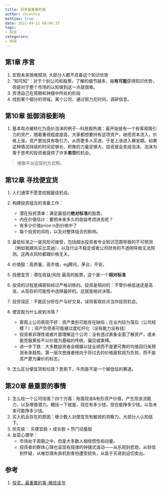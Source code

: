 ```yaml
---
title: 投资最重要的事
author: chiechie
mathjax: true
date: 2021-04-21 09:04:33
tags: 
- 投资
categories:
- 阅读
---
```




## 第1章 序言

1. 宏观未来很难预测, 大部分人都不具备这个知识优势
2. "知可知"：对于个别公司和股票，了解的细节越多，越**有可能**获得知识优势，但是对于整个市场的认知做到这一点就很难。
3. 弄清自己在周期和钟摆中所处的阶段
1. 找到某个细分的领域，某个公司，通过努力花时间，调研信息。


## 第10章 抵御消极影响

1. 基本观点被转化为高价泡沫的例子--科技股热潮：最开始是有一个有客观吸引力的资产，随着重视程度提高，大家都想要持有这项资产，继而资本流入，价格上涨，资产更加具有吸引力，从而更多人买进，于是上涨进入爆发期。如果这种情况持续的时间足够长、积聚的力量足够大，投资就会变成泡沫。泡沫为善于思考的投资者提供了许多**卖空**的机会。
 > 很像平台运营的方式啊。


## 第12章 寻找便宜货

1. 人们通常不愿意挖掘最佳机会。
2. 构建投资组合的准备工作：
   - 潜在投资清单：满足最低的**绝对标准**的股票。
   - 内在价值估计：要把未来多久的收益考虑进去呢？
   - 有多少价值price in到价格中了
   - 每个投资的风险，以及对整体组合的影响。
3. 最低标准之一是风险可接受，包括超出投资者专业知识范围导致的不可预测（例如我跟风买比亚迪），以及行业不稳定或者公司财务的不透明导致无法预测。这两点风险都跟价格无关。
4. 价值股：高质量，高市值，eg腾讯，茅台，平安。
5. 找便宜货：潜在收益/风险 最高的股票，这个是一个**相对标准**
6. 投资的过程是缜密和经过严格训练的。投资是相对的：不管价格低迷还是高涨，从现存的可能性中选择最好的。这就是相对决策。
7. 投资误区：不能区分好在产与好交易，误将客观优点当作投资机会。
8. 便宜股为什么收到冷落？

   - 客观上公司表现不好：资产类别可能存在缺陷；在业内较为落后（公司规模？）；资产负债表可能被过度杠杆化（没有能力没有钱）
   - 投资者非理性或者片面理解这个公司：没有透过表象全面了解资产，或未能克服某些不以价值为基础的传统、偏见或束缚。
   - 进一步下跌：大多数投资者会根据以往业绩而不是更可靠的均值回归来预测未来趋势。第一层次思维者倾向于将过去的价格疲软视为负担，而不是资产更为廉价的标志。

10. 怎么区分便宜货和垃圾？思索下，牛肉是不是一个被低估的赛道。


## 第20章 最重要的事情

1. 怎么给一个公司估值？四个方面：账面现金&有形资产价值，产生现金流能力，以及增值潜力。概括一下就是，现在有多少钱，现在能挣多少钱，以及未来可能挣多少钱。
2. 买入机会存在的原因：极少数人对便宜货有敏锐的洞察力，大部分人认知低下。
3. 优先级： 买便宜股 >  成长股 > 热门动量股
4. 韭菜心理学：
   - 市场处于周期之中，但是大多数人相信惯性和动量。
   - 投资者的群体心理也呈现有规律的钟摆式波动——从乐观到悲观，从轻信到怀疑，从唯恐错失良机到害怕遭受损失，从急于买进到迫切卖出。

   
## 参考
1. [投资，最重要的事-微信读书](https://weread.qq.com/web/reader/e59329905e4245e59ebd7e1k3c5327902153c59dc0488e1)